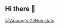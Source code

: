 ## Hi there 👋

[![Anurag's GitHub stats](https://github-readme-stats.vercel.app/api?username=xirzo)](https://github.com/anuraghazra/github-readme-stats)
